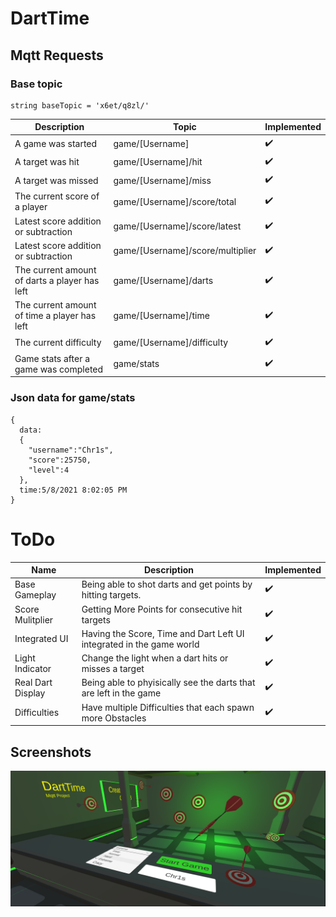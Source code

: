 # DartTime


## Mqtt Requests

### Base topic

```
string baseTopic = 'x6et/q8zl/'
```

Description | Topic | Implemented
--- | --- | ---
A game was started | game/[Username]|✔️
A target was hit | game/[Username]/hit|✔️
A target was missed | game/[Username]/miss|✔️
The current score of a player | game/[Username]/score/total|✔️
Latest score addition or subtraction | game/[Username]/score/latest|✔️
Latest score addition or subtraction | game/[Username]/score/multiplier|✔️
The current amount of darts a player has left |game/[Username]/darts|✔️
The current amount of time a player has left |game/[Username]/time|✔️
The current difficulty |game/[Username]/difficulty|✔️
Game stats after a game was completed | game/stats |✔️

### Json data for game/stats
```
{ 
  data: 
  {
    "username":"Chr1s",
    "score":25750,
    "level":4
  },
  time:5/8/2021 8:02:05 PM 
}
```
# ToDo

Name | Description | Implemented
--- | --- | ---
Base Gameplay | Being able to shot darts and get points by hitting targets. | ✔️
Score Mulitplier | Getting More Points for consecutive hit targets | ✔️
Integrated UI | Having the Score, Time and Dart Left UI integrated in the game world | ✔️
Light Indicator | Change the light when a dart hits or misses a target | ✔️
Real Dart Display | Being able to phyisically see the darts that are left in the game | ✔️
Difficulties | Have multiple Difficulties that  each spawn more Obstacles | ✔️


## Screenshots

![alt text](https://github.com/CodeChrisB/QuickDebugBackend/blob/main/Capture.PNG "Logo Title Text 1")

